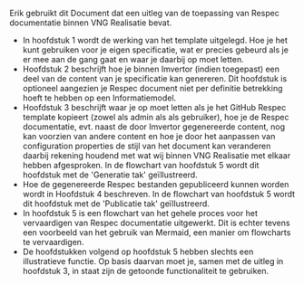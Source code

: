 Erik gebruikt dit Document dat een uitleg van de toepassing van Respec documentatie binnen VNG Realisatie bevat. 
* In hoofdstuk 1 wordt de werking van het template uitgelegd. Hoe je het kunt gebruiken voor je eigen specificatie, wat er precies gebeurd als je er mee aan de gang gaat en waar je daarbij op moet letten.
* Hoofdstuk 2 beschrijft hoe je binnen Imvertor (indien toegepast) een deel van de content van je specificatie kan genereren. Dit hoofdstuk is optioneel aangezien je Respec document niet per definitie betrekking hoeft te hebben op een Informatiemodel.
* Hoofdstuk 3 beschrijft waar je op moet letten als je het GitHub Respec template kopieert (zowel als admin als als gebruiker), hoe je de Respec documentatie, evt. naast de door Imvertor gegenereerde content, nog kan voorzien van andere content en hoe je door het aanpassen van configuration properties de stijl van het document kan veranderen daarbij rekening houdend met wat wij binnen VNG Realisatie met elkaar hebben afgesproken. In de flowchart van hoofdstuk 5 wordt dit hoofdstuk met de 'Generatie tak' geïllustreerd.
* Hoe de gegenereerde Respec bestanden gepubliceerd kunnen worden wordt in Hoofdstuk 4 beschreven. In de flowchart van hoofdstuk 5 wordt dit hoofdstuk met de 'Publicatie tak' geïllustreerd.
* In hoofdstuk 5 is een flowchart van het gehele proces voor het vervaardigen van Respec documentatie uitgewerkt. Dit is echter tevens een voorbeeld van het gebruik van Mermaid, een manier om flowcharts te vervaardigen.
* De hoofdstukken volgend op hoofdstuk 5 hebben slechts een illustratieve functie. Op basis daarvan moet je, samen met de uitleg in hoofdstuk 3, in staat zijn de getoonde functionaliteit te gebruiken. 
